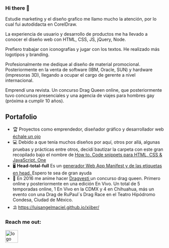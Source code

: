 ### Hi there 👋


Estudie marketing y el diseño grafico me llamo mucho la atención, por lo cual fui autodidacta en CorelDraw. 

La experiencia de usuario y desarrollo de productos me ha llevado a conocer el diseño web con HTML, CSS, JS, jQuery, Node. 

Prefiero trabajar con iconografías y jugar con los textos.  He realizado más logotipos y branding. 

Profesionalmente me dedique al diseño de material promocional. Posteriormente en la venta de software (IBM, Oracle, SUN) y hardware (impresoras 3D), llegando a ocupar el cargo de gerente a nivel internacional. 

Emprendí una revista. Un concurso Drag Queen online, que posteriormente tuvo concursos presenciales y una agencia de viajes para hombres gay (próxima a cumplir 10 años). 



<!--
**luisangelmaciel/luisangelmaciel** is a ✨ _special_ ✨ repository because its `README.md` (this file) appears on your GitHub profile.

Here are some ideas to get you started:

- 🔭 I’m currently working on ...
- 🌱 I’m currently learning ...
- 👯 I’m looking to collaborate on ...
- 🤔 I’m looking for help with ...
- 💬 Ask me about ...
- 📫 How to reach me: ...
- 😄 Pronouns: ...
- ⚡ Fun fact: ...
-->

## Portafolio
-  🏆 Proyectos como emprendedor, diseñador gráfico y desarrollador web  <a href="https://luisangelmaciel.github.io/luisangelmaciel" >échale un ojo</a>
-  💻 Debido a que tenía muchos diseños por aquí, otros por allá, algunas pruebas y prácticas entre otros, decidí bautizar la carpeta con este gran recopilado bajo el nombre de  <a href="https://luisangelmaciel.github.io/one" >How to. Code snippets para HTML, CSS & JavaScript. One</a> 
-  🖥️ **Head-total-full** Es un <a href= "https://luisangelmaciel.github.io/head-total-full/"   >generador Web App Manifest y de las etiquetas en head. </a> Espero  te sea de gran ayuda
-  👠 En 2016 me anime hacer <a href="https://luisangelmaciel.github.io/dragvesti/ "> Dragvesti </a> un concurso drag queen. Primero online y posteriormente en una edición En Vivo. Un total de 5 temporadas online, 1 En Vivo en la CDMX y 4 en Chihuahua, más un evento con una Drag de RuPaul´s Drag Race en el Teatro Hipódromo Condesa, Ciudad de México.
-  ⛱️ https://luisangelmaciel.github.io/xiiber/ 

### Reach me out:
[<img src='https://raw.githubusercontent.com/luisangelmaciel/luisangelmaciel/main/logos/cgt-logo.svg' alt='logo' height='40'>](https://www.xiiber.com)


<!-- 
<web development="HTML5 CSS3 JS jQuery NodeJS W3"> Graphic designer, UI-UX, Tech entrepreneur & Traveler </martech> 🏳️‍🌈 🧳 ♋ 🌮🏊‍♂️ 🧙‍ 
-->
